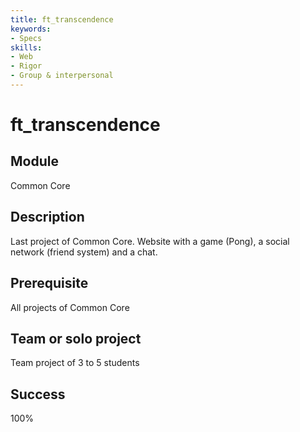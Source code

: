 ```yaml
---
title: ft_transcendence
keywords:
- Specs 
skills:
- Web
- Rigor
- Group & interpersonal
---
```


# ft_transcendence
## Module
Common Core
## Description
Last project of Common Core. Website with a game (Pong), a social network (friend system) and a chat. 
## Prerequisite
All projects of Common Core
## Team or solo project
Team project of 3 to 5 students
## Success
100%

